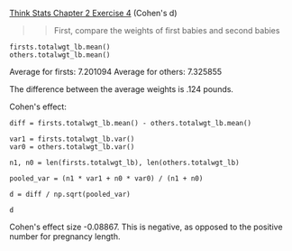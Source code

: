 [Think Stats Chapter 2 Exercise 4](http://greenteapress.com/thinkstats2/html/thinkstats2003.html#toc24) (Cohen's d)

>> First, compare the weights of first babies and second babies
```
firsts.totalwgt_lb.mean()
others.totalwgt_lb.mean()
```

Average for firsts: 7.201094
Average for others: 7.325855

The difference between the average weights is .124 pounds.

Cohen's effect:
```
diff = firsts.totalwgt_lb.mean() - others.totalwgt_lb.mean()

var1 = firsts.totalwgt_lb.var()
var0 = others.totalwgt_lb.var()

n1, n0 = len(firsts.totalwgt_lb), len(others.totalwgt_lb)

pooled_var = (n1 * var1 + n0 * var0) / (n1 + n0)

d = diff / np.sqrt(pooled_var)

d
```
Cohen's effect size -0.08867.  This is negative, as opposed to the positive number for pregnancy length.


